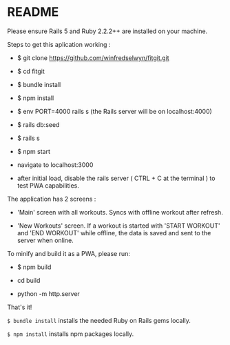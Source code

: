 # README

Please ensure Rails 5 and Ruby 2.2.2++ are installed on your machine.

Steps to get this aplication working :

* $ git clone https://github.com/winfredselwyn/fitgit.git

* $ cd fitgit

* $ bundle install

* $ npm install

* $ env PORT=4000 rails s (the Rails server will be on localhost:4000)

* $ rails db:seed

* $ rails s

* $ npm start

* navigate to localhost:3000

* after initial load, disable the rails server ( CTRL + C at the terminal ) to test PWA capabilities.

The application has 2 screens :

* 'Main' screen with all workouts. Syncs with offline workout after refresh.

* 'New Workouts' screen. If a workout is started with 'START WORKOUT' and 'END WORKOUT' while offline, the data is saved and sent to the server when online.

To minify and build it as a PWA, please run:

* $ npm build

* cd build

* python -m http.server 

That's it!

```$ bundle install``` installs the needed Ruby on Rails gems locally.

```$ npm install``` installs npm packages locally.

